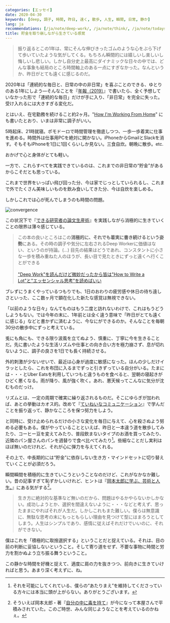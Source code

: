 ```yaml
---
categories: [エッセイ]
date: 2020-04-30
keywords: [deep, 調子, 時間, 昨日, 遠く, 散歩, 人生, 瞬間, 日常, 静か]
lang: ja
recommendations: [/ja/note/deep-work/, /ja/note/think/, /ja/note/todays-art-taro/]
title: 貯金を取り崩しながら生きている感覚
---
```


> 振り返るとこの1年は、常にそんな伸びきったゴムのような心をぶら下げて歩いていたような気がしてくる。もちろん瞬間的には嬉しいし楽しいし悔しいし悲しい。しかし自分史上最高にダイナミックな日々の中では、どんな事象も結局のところ時間軸上のある一点にすぎなかった。なんというか、昨日がとても遠くに感じるのだ。 

2020年は「連続的な毎日と、日常の中の非日常」を喜ぶことのできる、ゆとりのある1年にしよう&mdash;そんなことを『[年報（2019）](http://takuti.hatenablog.com/entry/2019/12/18/203809)』で書いたら、全く予想していなかった形で「連続的な毎日」だけが手に入り、「非日常」を完全に失った。受け入れるには大きすぎる変化だ。

とはいえ、在宅勤務を続けること約2ヶ月。"[How I'm Working From Home](/note/working-from-home-202004/)" にも書いたとおり、いまは非常に調子がいい。

5時起床、21時就寝。ポモドーロで時間管理を徹底しつつ、一歩一歩着実に仕事を進める。時間外は仕事用PCを絶対に開かない。iPhoneからGmailとSlackを消す。そもそもiPhoneを1日に1回くらいしか見ない。三食自炊。朝晩に散歩。etc.

おかげで心と身体がとても軽い。

一方で、これらすべてを実践できているのは、これまでの非日常の“貯金”があるからこそだとも思っている。

これまで世界をいっぱい飛び回った分、今は家でじっとしていられるし、これまで外でたくさん美味しいものを飲み食いしてきた分、今は自炊を楽しめる。

しかしこれでは心が死んでしまうのも時間の問題。

![convergence](/images/life-with-covid-19/convergence.png)

この状況下で『[できる研究者の論文生産術](https://www.amazon.co.jp/%E3%81%A7%E3%81%8D%E3%82%8B%E7%A0%94%E7%A9%B6%E8%80%85%E3%81%AE%E8%AB%96%E6%96%87%E7%94%9F%E7%94%A3%E8%A1%93-%E3%81%A9%E3%81%86%E3%81%99%E3%82%8C%E3%81%B0%E3%80%8C%E3%81%9F%E3%81%8F%E3%81%95%E3%82%93%E3%80%8D%E6%9B%B8%E3%81%91%E3%82%8B%E3%81%AE%E3%81%8B-KS%E7%A7%91%E5%AD%A6%E4%B8%80%E8%88%AC%E6%9B%B8-%E3%83%9D%E3%83%BC%E3%83%AB-J%E3%83%BB%E3%82%B7%E3%83%AB%E3%83%B4%E3%82%A3%E3%82%A2/dp/4061531530)』を実践しながら消極的に生きていくことの限界は薄々感じている。

> この本の良いところはこの**消極的に、それでも着実に書き続けるという姿勢**にある。その時の調子や気分に左右されるDeep Workerに価値はない、というのが持論。(...) 目先の結果はどうであれ、コンスタントに小さな一歩を積み重ねた人のほうが、長い目で見たときにずっと遠くへ行くことができる
> <br /><br />
> ["Deep Work"を読んだけど微妙だったから皆は"How to Write a Lot"と"エッセンシャル思考"を読めばいい](/ja/note/deep-work/)

ブレずにうまくやっているつもりでも、1日のおわりの疲労感や休日の待ち遠しさといった、ここ数ヶ月で顕在化した新たな感覚は無視できない。

「以前のような日々」なんてものはもう二度と訪れないわけで、これはもうどうしようもない。では今年の末に、1年前とは全く違う意味で「昨日がとても遠くに感じる」などと書かずに済むように、今なにができるのか。そんなことを毎朝30分の散歩中にずっと考えている。

兎にも角にも、できる限り波風を立てぬよう、慎重に、丁寧に今を生きることだ。先に書いたような生活リズムや仕事との向き合い方を極力崩さず、息が切れないように、調子の良さを1日でも長く持続させる。

外的刺激が少ないせいで、最近は心身が過度に敏感になった。ほんの少しだけイラッとしたら、これを布団に入るまでずっと引きずっている自分がいる。たまには・・・とUber Eatsを利用していつもと違うものを食べると、翌朝の寝起きがひどく悪くなる。雨が降り、風が強く吹く。あれ、悪天候ってこんなに気分が沈むものだっけ。

リズムとは、一定の周期で確実に繰り返されるものだ。そこにゆらぎが加われば、あとの挙動はカオス的。改めて『[ていねいなコミュニケーション](/ja/note/getting-out-of-the-box/)』で学んだことを振り返って、静かなこころを保つ努力をしよう。

と同時に、受け止められるだけの小さな変化を毎日に与えて、心を殺さぬよう努める必要もある。僕がやっていることといえば、昨日と一本違う道を散歩してみたり、コーヒー豆を変えてみたり、普段飲まないタイプのお酒を買ってみたり、近隣のパン屋さんのパンを週替りで食べ比べてみたり[^1]。些細なことだし実利はほぼ無いのだけれど、それが心に弾力を与えてくれる。

その上で、中長期的には“貯金”に依存しない生き方・マインドセットに切り替えていくことが必須だろう。

瞬間瞬間を積極的に生きていこうということなのだけど、これがなかなか難しい。昔の記事すぎて恥ずかしいけれど、ヒントは『[岡本太郎に学ぶ、芸術と人生。](/ja/note/todays-art-taro/)』にある気がする[^2]。

> 生き方に絶対的な基準など無いのだから、問題はやるかやらないかしかない。成功しようとか、選択を間違えないように・・・などと考えず、思ったままにやればそれが人生だ。しかしこれもまた難しい。僕らは無意識に、無駄な思考の末にもっともらしい理由を見つけて型にはまろうとしてしまう。人生はシンプルであり、感情に従えばそれだけでいいのに、それができない。

僕はこれを「積極的に取捨選択する」ということだと捉えている。それは、目の前の判断に妥協しないということ。そして寄り道をせず、不要な事物に時間と労力を割かぬよう立ち振る舞うということ。

この静かな時間を好機と捉えて、適度に肩の力を抜きつつ、前向きに生きていければと思う。あまり深く考えずに、ね。

[^1]: それを可能にしてくれている、僕らの“あたりまえ”を維持してくださっている方々には本当に頭が上がらない。ありがとうございます。
[^2]: そういえば岡本太郎・著『[自分の中に毒を持て](https://amzn.to/3f0bWNQ)』が今になって本屋さんで平積みされていた。このご時世、みんな同じようなことを考えているのかねぇ。